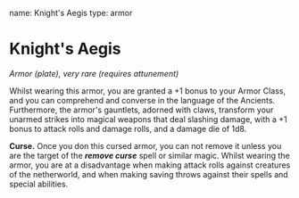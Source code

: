 name: Knight's Aegis
type: armor

# Knight's Aegis
_Armor (plate), very rare (requires attunement)_

Whilst wearing this armor, you are granted a +1 bonus to your Armor Class, and you can comprehend and converse in the language of the Ancients. Furthermore, the armor's gauntlets, adorned with claws, transform your unarmed strikes into magical weapons that deal slashing damage, with a +1 bonus to attack rolls and damage rolls, and a damage die of 1d8.

**Curse.** Once you don this cursed armor, you can not remove it unless you are the target of the **_remove curse_** spell or similar magic. Whilst wearing the armor, you are at a disadvantage when making attack rolls against creatures of the netherworld, and when making saving throws against their spells and special abilities. 
